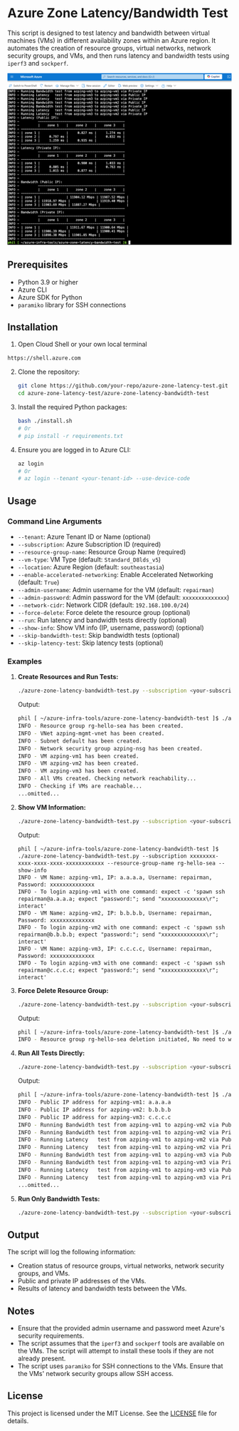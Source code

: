 # Azure Zone Latency/Bandwidth Test

This script is designed to test latency and bandwidth between virtual machines (VMs) in different availability zones within an Azure region. It automates the creation of resource groups, virtual networks, network security groups, and VMs, and then runs latency and bandwidth tests using `iperf3` and `sockperf`.

![](./images/screenshot.png)

## Prerequisites

- Python 3.9 or higher
- Azure CLI
- Azure SDK for Python
- `paramiko` library for SSH connections

## Installation

1. Open Cloud Shell or your own local terminal
  ```sh
  https://shell.azure.com
  ```

2. Clone the repository:
    ```sh
    git clone https://github.com/your-repo/azure-zone-latency-test.git
    cd azure-zone-latency-test/azure-zone-latency-bandwidth-test
    ```

3. Install the required Python packages:
    ```sh
    bash ./install.sh
    # Or
    # pip install -r requirements.txt
    ```

4. Ensure you are logged in to Azure CLI:
    ```sh
    az login
    # Or
    # az login --tenant <your-tenant-id> --use-device-code
    ```

## Usage

### Command Line Arguments

- `--tenant`: Azure Tenant ID or Name (optional)
- `--subscription`: Azure Subscription ID (required)
- `--resource-group-name`: Resource Group Name (required)
- `--vm-type`: VM Type (default: `Standard_D8lds_v5`)
- `--location`: Azure Region (default: `southeastasia`)
- `--enable-accelerated-networking`: Enable Accelerated Networking (default: `True`)
- `--admin-username`: Admin username for the VM (default: `repairman`)
- `--admin-password`: Admin password for the VM (default: `xxxxxxxxxxxxxx`)
- `--network-cidr`: Network CIDR (default: `192.168.100.0/24`)
- `--force-delete`: Force delete the resource group (optional)
- `--run`: Run latency and bandwidth tests directly (optional)
- `--show-info`: Show VM info (IP, username, password) (optional)
- `--skip-bandwidth-test`: Skip bandwidth tests (optional)
- `--skip-latency-test`: Skip latency tests (optional)

### Examples

1. **Create Resources and Run Tests:**
    ```sh
    ./azure-zone-latency-bandwidth-test.py --subscription <your-subscription-id> --resource-group-name rg-hello-sea
    ```

    Output:
    ```sh
    phil [ ~/azure-infra-tools/azure-zone-latency-bandwidth-test ]$ ./azure-zone-latency-bandwidth-test.py --subscription xxxxxxxx-xxxx-xxxx-xxxx-xxxxxxxxxxxx --resource-group-name rg-hello-sea
    INFO - Resource group rg-hello-sea has been created.
    INFO - VNet azping-mgmt-vnet has been created.
    INFO - Subnet default has been created.
    INFO - Network security group azping-nsg has been created.
    INFO - VM azping-vm1 has been created.
    INFO - VM azping-vm2 has been created.
    INFO - VM azping-vm3 has been created.
    INFO - All VMs created. Checking network reachability...
    INFO - Checking if VMs are reachable...
    ...omitted...
    ```

2. **Show VM Information:**
    ```sh
    ./azure-zone-latency-bandwidth-test.py --subscription <your-subscription-id> --resource-group-name rg-hello-sea --show-info
    ```

    Output:
    ```
    phil [ ~/azure-infra-tools/azure-zone-latency-bandwidth-test ]$ ./azure-zone-latency-bandwidth-test.py --subscription xxxxxxxx-xxxx-xxxx-xxxx-xxxxxxxxxxxx --resource-group-name rg-hello-sea --show-info
    INFO - VM Name: azping-vm1, IP: a.a.a.a, Username: repairman, Password: xxxxxxxxxxxxxx
    INFO - To login azping-vm1 with one command: expect -c 'spawn ssh repairman@a.a.a.a; expect "password:"; send "xxxxxxxxxxxxxx\r"; interact'
    INFO - VM Name: azping-vm2, IP: b.b.b.b, Username: repairman, Password: xxxxxxxxxxxxxx
    INFO - To login azping-vm2 with one command: expect -c 'spawn ssh repairman@b.b.b.b; expect "password:"; send "xxxxxxxxxxxxxx\r"; interact'
    INFO - VM Name: azping-vm3, IP: c.c.c.c, Username: repairman, Password: xxxxxxxxxxxxxx
    INFO - To login azping-vm3 with one command: expect -c 'spawn ssh repairman@c.c.c.c; expect "password:"; send "xxxxxxxxxxxxxx\r"; interact'
    ```

3. **Force Delete Resource Group:**
    ```sh
    ./azure-zone-latency-bandwidth-test.py --subscription <your-subscription-id> --resource-group-name rg-hello-sea --force-delete
    ```

    Output:
    ```sh
    phil [ ~/azure-infra-tools/azure-zone-latency-bandwidth-test ]$ ./azure-zone-latency-bandwidth-test.py --subscription xxxxxxxx-xxxx-xxxx-xxxx-xxxxxxxxxxxx --resource-group-name rg-hello-sea --force-delete
    INFO - Resource group rg-hello-sea deletion initiated, No need to wait for the deletion to complete
    ```

4. **Run All Tests Directly:**
    ```sh
    ./azure-zone-latency-bandwidth-test.py --subscription <your-subscription-id> --resource-group-name rg-hello-sea --run
    ```

    Output:
    ```sh
    phil [ ~/azure-infra-tools/azure-zone-latency-bandwidth-test ]$ ./azure-zone-latency-bandwidth-test.py --subscription 0a4374d1-bc72-46f6-a4ae-a9d8401369db --resource-group-name rg-hello-sea --run 
    INFO - Public IP address for azping-vm1: a.a.a.a
    INFO - Public IP address for azping-vm2: b.b.b.b
    INFO - Public IP address for azping-vm3: c.c.c.c
    INFO - Running Bandwidth test from azping-vm1 to azping-vm2 via Public IP
    INFO - Running Bandwidth test from azping-vm1 to azping-vm2 via Private IP
    INFO - Running Latency   test from azping-vm1 to azping-vm2 via Public IP
    INFO - Running Latency   test from azping-vm1 to azping-vm2 via Private IP
    INFO - Running Bandwidth test from azping-vm1 to azping-vm3 via Public IP
    INFO - Running Bandwidth test from azping-vm1 to azping-vm3 via Private IP
    INFO - Running Latency   test from azping-vm1 to azping-vm3 via Public IP
    INFO - Running Latency   test from azping-vm1 to azping-vm3 via Private IP
    ...omitted...
    ```

5. **Run Only Bandwidth Tests:**
    ```sh
    ./azure-zone-latency-bandwidth-test.py --subscription <your-subscription-id> --resource-group-name rg-zone-test --skip-latency-test
    ```

## Output

The script will log the following information:
- Creation status of resource groups, virtual networks, network security groups, and VMs.
- Public and private IP addresses of the VMs.
- Results of latency and bandwidth tests between the VMs.

## Notes

- Ensure that the provided admin username and password meet Azure's security requirements.
- The script assumes that the `iperf3` and `sockperf` tools are available on the VMs. The script will attempt to install these tools if they are not already present.
- The script uses `paramiko` for SSH connections to the VMs. Ensure that the VMs' network security groups allow SSH access.

## License

This project is licensed under the MIT License. See the [LICENSE](LICENSE) file for details.